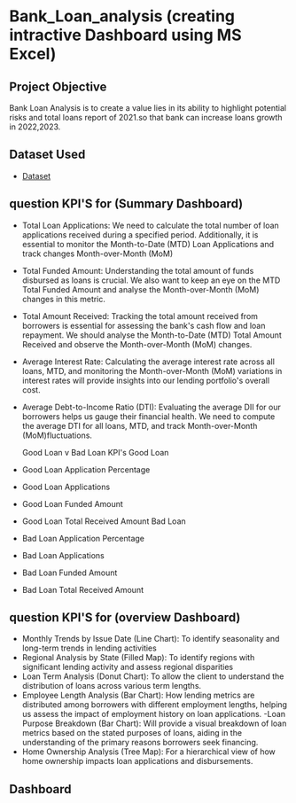 # Bank_Loan_analysis (creating intractive Dashboard using MS Excel)
## Project Objective
Bank Loan Analysis is to create a value lies in its ability to highlight potential risks and total loans report of 2021.so that bank can increase loans growth in 2022,2023.

## Dataset Used
- <a href="https://github.com/07bhanuprakash/Bank-Loans-Data-Analysis-Project/blob/main/Bank-Loan-Data.xlsx"> Dataset</a>

## question KPI'S for (Summary Dashboard)
- Total Loan Applications: We need to calculate the total number of loan applications received during a specified period. Additionally, it is essential to monitor the Month-to-Date (MTD) Loan Applications and track changes Month-over-Month   (MoM)
- Total Funded Amount: Understanding the total amount of funds disbursed as loans is crucial. We also want to keep an eye on the MTD Total Funded Amount and analyse the Month-over-Month (MoM) changes in this metric.
- Total Amount Received: Tracking the total amount received from borrowers is essential for assessing the bank's cash flow and loan repayment. We should analyse the Month-to-Date (MTD) Total Amount Received and observe the Month-over-Month  (MoM) changes.
- Average Interest Rate: Calculating the average interest rate across all loans, MTD, and monitoring the Month-over-Month (MoM) variations in interest rates will provide insights into our lending portfolio's overall cost.
- Average Debt-to-Income Ratio (DTI): Evaluating the average DII for our borrowers helps us gauge their financial health. We  need to compute the average DTI for all loans, MTD, and track Month-over-Month (MoM)fluctuations.

  Good Loan v Bad Loan KPI's Good Loan                    
- Good Loan Application Percentage
- Good Loan Applications
- Good Loan Funded Amount
- Good Loan Total Received Amount
Bad Loan
- Bad Loan Application Percentage
- Bad Loan Applications
- Bad Loan Funded Amount
- Bad Loan Total Received Amount

## question KPI'S for (overview Dashboard)
- Monthly Trends by Issue Date (Line Chart): To identify seasonality and long-term trends in lending activities
- Regional Analysis by State (Filled Map): To identify regions with significant lending activity and assess regional disparities
- Loan Term Analysis (Donut Chart): To allow the client to understand the distribution of loans across various term lengths.
- Employee Length Analysis (Bar Chart): How lending metrics are distributed among borrowers with different employment lengths, helping us assess the impact of employment history on loan applications.
-Loan Purpose Breakdown (Bar Chart): Will provide a visual breakdown of loan metrics based on the stated purposes of loans, aiding in the understanding of the primary reasons borrowers seek financing.
- Home Ownership Analysis (Tree Map): For a hierarchical view of how home ownership impacts loan applications and disbursements.

## Dashboard


